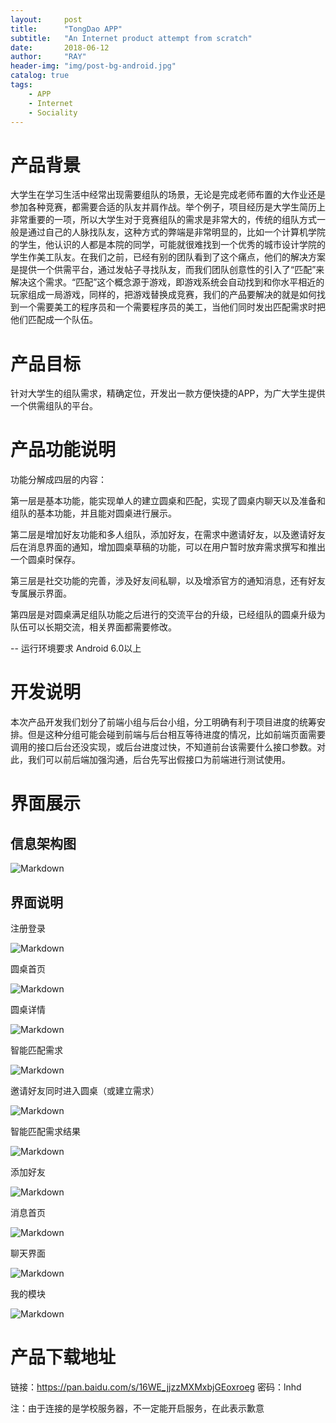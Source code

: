 ```yaml
---
layout:     post
title:      "TongDao APP"
subtitle:   "An Internet product attempt from scratch"
date:       2018-06-12
author:     "RAY"
header-img: "img/post-bg-android.jpg"
catalog: true
tags:
    - APP
    - Internet 
    - Sociality
---
```

  
  
# 产品背景


大学生在学习生活中经常出现需要组队的场景，无论是完成老师布置的大作业还是参加各种竞赛，都需要合适的队友并肩作战。举个例子，项目经历是大学生简历上非常重要的一项，所以大学生对于竞赛组队的需求是非常大的，传统的组队方式一般是通过自己的人脉找队友，这种方式的弊端是非常明显的，比如一个计算机学院的学生，他认识的人都是本院的同学，可能就很难找到一个优秀的城市设计学院的学生作美工队友。在我们之前，已经有别的团队看到了这个痛点，他们的解决方案是提供一个供需平台，通过发帖子寻找队友，而我们团队创意性的引入了“匹配”来解决这个需求。“匹配”这个概念源于游戏，即游戏系统会自动找到和你水平相近的玩家组成一局游戏，同样的，把游戏替换成竞赛，我们的产品要解决的就是如何找到一个需要美工的程序员和一个需要程序员的美工，当他们同时发出匹配需求时把他们匹配成一个队伍。


# 产品目标


针对大学生的组队需求，精确定位，开发出一款方便快捷的APP，为广大学生提供一个供需组队的平台。


# 产品功能说明


功能分解成四层的内容：


第一层是基本功能，能实现单人的建立圆桌和匹配，实现了圆桌内聊天以及准备和组队的基本功能，并且能对圆桌进行展示。


第二层是增加好友功能和多人组队，添加好友，在需求中邀请好友，以及邀请好友后在消息界面的通知，增加圆桌草稿的功能，可以在用户暂时放弃需求撰写和推出一个圆桌时保存。


第三层是社交功能的完善，涉及好友间私聊，以及增添官方的通知消息，还有好友专属展示界面。


第四层是对圆桌满足组队功能之后进行的交流平台的升级，已经组队的圆桌升级为队伍可以长期交流，相关界面都需要修改。



-- 运行环境要求
     Android 6.0以上
	 
	 
# 开发说明


本次产品开发我们划分了前端小组与后台小组，分工明确有利于项目进度的统筹安排。但是这种分组可能会碰到前端与后台相互等待进度的情况，比如前端页面需要调用的接口后台还没实现，或后台进度过快，不知道前台该需要什么接口参数。对此，我们可以前后端加强沟通，后台先写出假接口为前端进行测试使用。
	
	
# 界面展示


## 信息架构图


![Markdown](/img/tongdao/1.png)
 
 
## 界面说明


注册登录
 
![Markdown](/img/tongdao/2.png)


圆桌首页

![Markdown](/img/tongdao/3.png)

         
圆桌详情

![Markdown](/img/tongdao/4.png)

智能匹配需求

![Markdown](/img/tongdao/5.png)
      
	  
邀请好友同时进入圆桌（或建立需求）

![Markdown](/img/tongdao/6.png)
 
 
智能匹配需求结果

![Markdown](/img/tongdao/7.png)
 
 
添加好友

![Markdown](/img/tongdao/8.png)
       
 
消息首页

![Markdown](/img/tongdao/9.png)
 
 
聊天界面

![Markdown](/img/tongdao/10.png)


我的模块

![Markdown](/img/tongdao/11.png)


# 产品下载地址
 
 
链接：https://pan.baidu.com/s/16WE_jjzzMXMxbjGEoxroeg 密码：lnhd


注：由于连接的是学校服务器，不一定能开启服务，在此表示歉意
